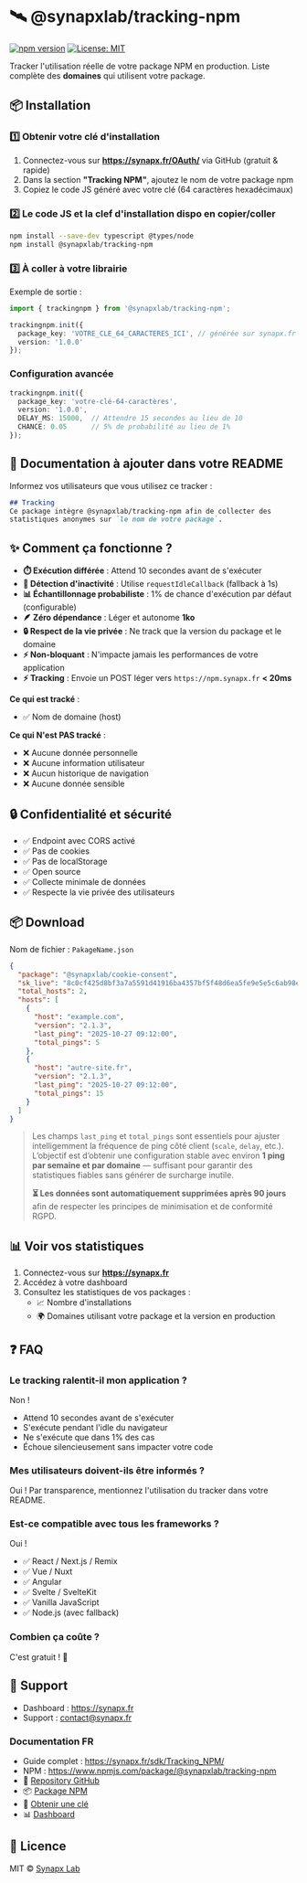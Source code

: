 
# 🛰️ @synapxlab/tracking-npm

[![npm version](https://img.shields.io/npm/v/@synapxlab/tracking-npm.svg)](https://www.npmjs.com/package/@synapxlab/tracking-npm) [![License: MIT](https://img.shields.io/badge/License-MIT-yellow.svg)](https://opensource.org/licenses/MIT)

Tracker l'utilisation réelle de votre package NPM en production.
Liste complète des **domaines** qui utilisent votre package.

## 📦 Installation

### 1️⃣ Obtenir votre clé d'installation

1. Connectez-vous sur **https://synapx.fr/OAuth/** via GitHub (gratuit & rapide)
2. Dans la section **"Tracking NPM"**, ajoutez le nom de votre package npm
3. Copiez le code JS généré avec votre clé (64 caractères hexadécimaux)

### 2️⃣ Le code JS et la clef d'installation dispo en copier/coller

```bash
npm install --save-dev typescript @types/node
npm install @synapxlab/tracking-npm
```

### 3️⃣ À coller à votre librairie

Exemple de sortie :

```typescript
import { trackingnpm } from '@synapxlab/tracking-npm';

trackingnpm.init({
  package_key: 'VOTRE_CLE_64_CARACTERES_ICI', // générée sur synapx.fr
  version: '1.0.0'
});
```

### Configuration avancée

```typescript
trackingnpm.init({
  package_key: 'votre-clé-64-caractères',
  version: '1.0.0',
  DELAY_MS: 15000,  // Attendre 15 secondes au lieu de 10
  CHANCE: 0.05      // 5% de probabilité au lieu de 1%
});
```

## 📝 Documentation à ajouter dans votre README

Informez vos utilisateurs que vous utilisez ce tracker :

```markdown
## Tracking
Ce package intègre @synapxlab/tracking-npm afin de collecter des 
statistiques anonymes sur `le nom de votre package`.
```

## ✨ Comment ça fonctionne ?

- **⏱️ Exécution différée** : Attend 10 secondes avant de s'exécuter
- **🎯 Détection d'inactivité** : Utilise `requestIdleCallback` (fallback à 1s)
- **📊 Échantillonnage probabiliste** : 1% de chance d'exécution par défaut (configurable)
- **🪶 Zéro dépendance** : Léger et autonome **1ko**
- **🔒 Respect de la vie privée** : Ne track que la version du package et le domaine
- **⚡ Non-bloquant** : N'impacte jamais les performances de votre application
- **⚡ Tracking** : Envoie un POST léger vers `https://npm.synapx.fr` **< 20ms**

**Ce qui est tracké** :

- ✅ Nom de domaine (host)

**Ce qui N'est PAS tracké** :

- ❌ Aucune donnée personnelle
- ❌ Aucune information utilisateur
- ❌ Aucun historique de navigation
- ❌ Aucune donnée sensible

## 🔒 Confidentialité et sécurité

- ✅ Endpoint avec CORS activé
- ✅ Pas de cookies
- ✅ Pas de localStorage
- ✅ Open source
- ✅ Collecte minimale de données
- ✅ Respecte la vie privée des utilisateurs


## 📦 Download
Nom de fichier : `PakageName.json`
```json
{
  "package": "@synapxlab/cookie-consent",
  "sk_live": "8c0cf425d8bf3a7a5591d41916ba4357bf5f48d6ea5fe9e5e5c6ab98eb7cec7c",
  "total_hosts": 2,
  "hosts": [
    {
      "host": "example.com",
      "version": "2.1.3",
      "last_ping": "2025-10-27 09:12:00",
      "total_pings": 5
    },
    {
      "host": "autre-site.fr",
      "version": "2.1.3",
      "last_ping": "2025-10-27 09:12:00",
      "total_pings": 15
    }
  ]
}

```

>    Les champs  `last_ping`  et  `total_pings`  sont essentiels pour ajuster intelligemment la fréquence de ping côté client (`scale`,  `delay`, etc.).   L’objectif est d’obtenir une configuration stable avec environ 
>     **1 ping par semaine et par domaine**  — suffisant pour garantir des statistiques fiables sans générer de surcharge inutile.
> 
> **⏳ Les données sont automatiquement supprimées après 90 jours** afin de respecter les principes de minimisation et de conformité RGPD.



## 📊 Voir vos statistiques

1. Connectez-vous sur **https://synapx.fr**
2. Accédez à votre dashboard
3. Consultez les statistiques de vos packages :
   - 📈 Nombre d'installations
   - 🌍 Domaines utilisant votre package et la version en production

## ❓ FAQ

### Le tracking ralentit-il mon application ?

Non !

- Attend 10 secondes avant de s'exécuter
- S'exécute pendant l'idle du navigateur
- Ne s'exécute que dans 1% des cas
- Échoue silencieusement sans impacter votre code

### Mes utilisateurs doivent-ils être informés ?

Oui ! Par transparence, mentionnez l'utilisation du tracker dans votre README.

### Est-ce compatible avec tous les frameworks ?

Oui !

- ✅ React / Next.js / Remix
- ✅ Vue / Nuxt
- ✅ Angular
- ✅ Svelte / SvelteKit
- ✅ Vanilla JavaScript
- ✅ Node.js (avec fallback)

### Combien ça coûte ?

C'est gratuit ! 🎉

## 🔧 Support

- Dashboard : https://synapx.fr
- Support : [contact@synapx.fr](mailto:contact@synapx.fr)

### Documentation FR

- Guide complet : https://synapx.fr/sdk/Tracking_NPM/
- NPM : https://www.npmjs.com/package/@synapxlab/tracking-npm
- 🐙 [Repository GitHub](https://github.com/synapxLab/tracking-npm)
- 📦 [Package NPM](https://www.npmjs.com/package/@synapxlab/tracking-npm)
- 🔑 [Obtenir une clé](https://synapx.fr/OAuth/)
- 📊 [Dashboard](https://synapx.fr/)

## 📄 Licence

MIT © [Synapx Lab](https://synapx.fr/)
